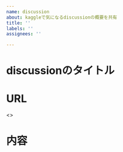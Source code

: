 ```yaml
---
name: discussion
about: kaggleで気になるdiscussionの概要を共有
title: ''
labels: ''
assignees: ''

---
```


# discussionのタイトル
# URL
<>
# 内容
